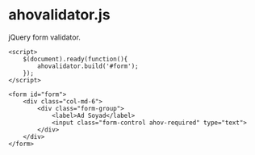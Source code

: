 # ahovalidator.js

jQuery form validator.

    <script>
	    $(document).ready(function(){
	        ahovalidator.build('#form');
	    });
	</script>

    <form id="form">
	    <div class="col-md-6">
	        <div class="form-group">
	            <label>Ad Soyad</label>
	            <input class="form-control ahov-required" type="text">
	        </div>
	    </div>
    </form>